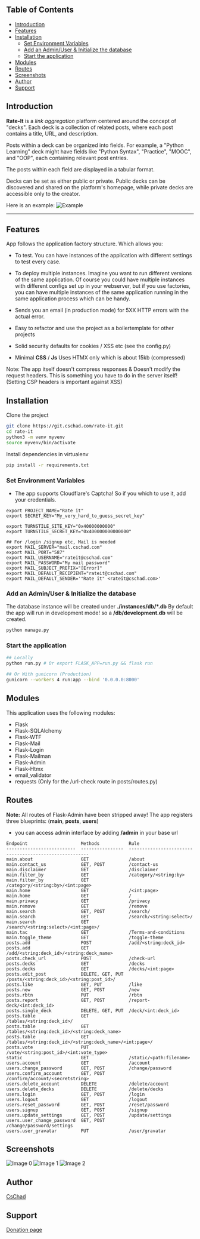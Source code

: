 ## Table of Contents

- [Introduction](#introduction)
- [Features](#features)
- [Installation](#installation)
  - [Set Environment Variables](#set-environment-variables)
  - [Add an Admin/User & Initialize the database](#add-an-adminuser--initialize-the-database)
  - [Start the application](#start-the-application)
- [Modules](#modules)
- [Routes](#routes)
- [Screenshots](#screenshots)
- [Author](#author)
- [Support](#support)

## Introduction

**Rate-It** is a *link aggregation* platform centered around the concept of "decks".
Each deck is a collection of related posts, where each post contains a title,
URL, and description.

Posts within a deck can be organized into fields. For example, a "Python
Learning" deck might have fields like "Python Syntax", "Practice", "MOOC", and
"OOP", each containing relevant post entries.

The posts within each field are displayed in a tabular format.

Decks can be set as either public or private. Public decks can be discovered
and shared on the platform's homepage, while private decks are accessible only
to the creator.

Here is an example:
![Example](https://git.cschad.com/rate-it/raw/screenshots/example.webp)

---

## Features

App follows the application factory structure. Which allows you:

* To test. You can have instances of the application with different settings to test every case.
* To deploy multiple instances. Imagine you want to run different versions of the same
  application. Of course you could have multiple instances with different
  configs set up in your webserver, but if you use factories, you can have
  multiple instances of the same application running in the same application
  process which can be handy.

* Sends you an email (in production mode) for 5XX HTTP errors with the actual error.
* Easy to refactor and use the project as a boilertemplate for other projects
* Solid security defaults for cookies / XSS etc (see the config.py)
* Minimal **CSS** / **Js** Uses HTMX only which is about 15kb (compressed)

Note: The app itself doesn't compress responses & Doesn't modify the request headers. This is something
you have to do in the server itself! (Setting CSP headers is important against XSS)

## Installation

Clone the project
```sh
git clone https://git.cschad.com/rate-it.git
cd rate-it
python3 -m venv myvenv
source myvenv/bin/activate
```

Install dependencies in virtualenv
```sh
pip install -r requirements.txt
```

### Set Environment Variables
* The app supports Cloudflare's Captcha! So if you which to use it, add your credentials.

```
export PROJECT_NAME="Rate it"
export SECRET_KEY="My_very_hard_to_guess_secret_key"

export TURNSTILE_SITE_KEY="0x40000000000"
export TURNSTILE_SECRET_KEY="0x400000000000000"

## For /login /signup etc, Mail is needed
export MAIL_SERVER="mail.cschad.com"
export MAIL_PORT="587"
export MAIL_USERNAME="rateit@cschad.com"
export MAIL_PASSWORD="My mail password"
export MAIL_SUBJECT_PREFIX="[Error]"
export MAIL_DEFAULT_RECIPIENT="rateit@cschad.com"
export MAIL_DEFAULT_SENDER='"Rate it" <rateit@cschad.com>'
```
### Add an Admin/User & Initialize the database

The database instance will be created under **./instances/db/*.db**
By default the app will run in development mode!
so a **/db/development.db** will be created.

```py
python manage.py
```
### Start the application
```sh
## Locally
python run.py # Or export FLASK_APP=run.py && flask run

## Or With gunicorn (Production)
gunicorn --workers 4 run:app --bind '0.0.0.0:8000'
```
## Modules
This application uses the following modules:

* Flask
* Flask-SQLAlchemy
* Flask-WTF
* Flask-Mail
* Flask-Login
* Flask-Mailman
* Flask-Admin
* Flask-Htmx
* email_validator
* requests (Only for the /url-check route in posts/routes.py)

## Routes
**Note:** All routes of Flask-Admin have been stripped away!
The app registers three blueprints: (__main__, __posts__, __users__)

* you can access admin interface by adding **/admin** in your base url
```
Endpoint                    Methods           Rule
--------------------------  ----------------  -------------------------------------------------------
main.about                  GET               /about
main.contact_us             GET, POST         /contact-us
main.disclaimer             GET               /disclaimer
main.filter_by              GET               /category/<string:by>
main.filter_by              GET               /category/<string:by>/<int:page>
main.home                   GET               /<int:page>
main.home                   GET               /
main.privacy                GET               /privacy
main.remove                 GET               /remove
main.search                 GET, POST         /search/
main.search                 GET               /search/<string:select>/
main.search                 GET               /search/<string:select>/<int:page>/
main.tac                    GET               /Terms-and-conditions
main.toggle_theme           GET               /toggle-theme
posts.add                   POST              /add/<string:deck_id>
posts.add                   GET               /add/<string:deck_id>/<string:deck_name>
posts.check_url             POST              /check-url
posts.decks                 GET               /decks
posts.decks                 GET               /decks/<int:page>
posts.edit_post             DELETE, GET, PUT  /posts/<string:deck_id>/<string:post_id>/
posts.like                  GET, PUT          /like
posts.new                   GET, POST         /new
posts.rbtn                  PUT               /rbtn
posts.report                GET, POST         /report-deck/<int:deck_id>
posts.single_deck           DELETE, GET, PUT  /deck/<int:deck_id>
posts.table                 GET               /tables/<string:deck_id>/
posts.table                 GET               /tables/<string:deck_id>/<string:deck_name>
posts.table                 GET               /tables/<string:deck_id>/<string:deck_name>/<int:page>/
posts.vote                  PUT               /vote/<string:post_id>/<int:vote_type>
static                      GET               /static/<path:filename>
users.account               GET               /account
users.change_password       GET, POST         /change/password
users.confirm_account       GET, POST         /confirm/account/<secretstring>
users.delete_account        DELETE            /delete/account
users.delete_decks          DELETE            /delete/decks
users.login                 GET, POST         /login
users.logout                GET               /logout
users.reset_password        GET, POST         /reset/password
users.signup                GET, POST         /signup
users.update_settings       GET, POST         /update/settings
users.user_change_password  GET, POST         /change/password/settings
users.user_gravatar         PUT               /user/gravatar
```

## Screenshots
![Image 0](https://git.cschad.com/rate-it/raw/screenshots/img0.webp)
![Image 1](https://git.cschad.com/rate-it/raw/screenshots/img1.webp)
![Image 2](https://git.cschad.com/rate-it/raw/screenshots/img2.webp)

## Author
[CsChad](https://cschad.com)

## Support

[Donation page](https://cschad.com/donate/)
